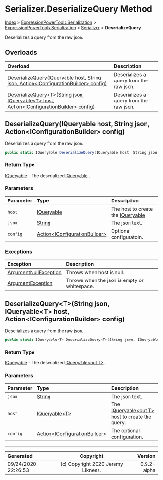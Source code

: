 ﻿# Serializer.DeserializeQuery Method

[Index](../index.md) > [ExpressionPowerTools.Serialization](ExpressionPowerTools.Serialization.a.md) > [ExpressionPowerTools.Serialization](ExpressionPowerTools.Serialization.n.md) > [Serializer](ExpressionPowerTools.Serialization.Serializer.cs.md) > **DeserializeQuery**

Deserializes a query from the raw json.

## Overloads

| Overload | Description |
| :-- | :-- |
| [DeserializeQuery(IQueryable host, String json, Action&lt;IConfigurationBuilder> config)](#deserializequeryiqueryable-host-string-json-actioniconfigurationbuilder-config) | Deserializes a query from the raw json. |
| [DeserializeQuery&lt;T>(String json, IQueryable&lt;T> host, Action&lt;IConfigurationBuilder> config)](#deserializequerytstring-json-iqueryablet-host-actioniconfigurationbuilder-config) | Deserializes a query from the raw json. |
## DeserializeQuery(IQueryable host, String json, Action&lt;IConfigurationBuilder> config)

Deserializes a query from the raw json.

```csharp
public static IQueryable DeserializeQuery(IQueryable host, String json, Action<IConfigurationBuilder> config)
```

### Return Type

 [IQueryable](https://docs.microsoft.com/dotnet/api/system.linq.iqueryable)  - The deserialized [IQueryable](https://docs.microsoft.com/dotnet/api/system.linq.iqueryable) .

### Parameters

| Parameter | Type | Description |
| :-- | :-- | :-- |
| `host` | [IQueryable](https://docs.microsoft.com/dotnet/api/system.linq.iqueryable) | The host to create the [IQueryable](https://docs.microsoft.com/dotnet/api/system.linq.iqueryable) . |
| `json` | [String](https://docs.microsoft.com/dotnet/api/system.string) | The json text. |
| `config` | [Action&lt;IConfigurationBuilder>](https://docs.microsoft.com/dotnet/api/system.action-1) | Optional configuratoin. |

### Exceptions

| Exception | Description |
| :-- | :-- |
| [ArgumentNullException](https://docs.microsoft.com/dotnet/api/system.argumentnullexception) | Throws when host is null. |
| [ArgumentException](https://docs.microsoft.com/dotnet/api/system.argumentexception) | Throws when the json is empty or whitespace. |

## DeserializeQuery&lt;T>(String json, IQueryable&lt;T> host, Action&lt;IConfigurationBuilder> config)

Deserializes a query from the raw json.

```csharp
public static IQueryable<T> DeserializeQuery<T>(String json, IQueryable<T> host, Action<IConfigurationBuilder> config)
```

### Return Type

 [IQueryable](https://docs.microsoft.com/dotnet/api/system.linq.iqueryable)  - The deserialized [IQueryable&lt;out T>](https://docs.microsoft.com/dotnet/api/system.linq.iqueryable-1) .

### Parameters

| Parameter | Type | Description |
| :-- | :-- | :-- |
| `json` | [String](https://docs.microsoft.com/dotnet/api/system.string) | The json text. |
| `host` | [IQueryable&lt;T>](https://docs.microsoft.com/dotnet/api/system.linq.iqueryable-1) | The [IQueryable&lt;out T>](https://docs.microsoft.com/dotnet/api/system.linq.iqueryable-1) host to create the query. |
| `config` | [Action&lt;IConfigurationBuilder>](https://docs.microsoft.com/dotnet/api/system.action-1) | The optional configuration. |



---

| Generated | Copyright | Version |
| :-- | :-: | --: |
| 09/24/2020 22:26:53 | (c) Copyright 2020 Jeremy Likness. | 0.9.2-alpha |
